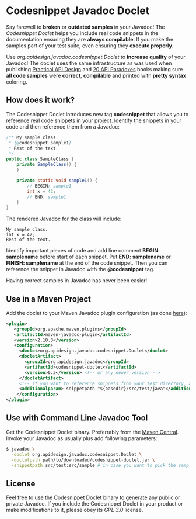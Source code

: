 # Codesnippet Javadoc Doclet

Say farewell to **broken** or **outdated samples** in your Javadoc! The *Codesnippet Doclet* helps you include real code snippets in the documentation ensuring they are **always compilable**. If you make the samples part of your test suite, even ensuring they **execute properly**.

Use *org.apidesign.javadoc.codesnippet.Doclet* to **increase quality** of your Javadoc! The doclet uses the same infrastructure as was used when publishing [Practical API Design](http://practical.apidesign.org) and [20 API Paradoxes](http://buy.apidesign.org) books making sure **all code samples** were **correct**, **compilable** and printed with **pretty syntax** coloring.

## How does it work?

The Codesnippet Doclet introduces new tag **codesnippet** that allows you to reference real code snippets in your project. Identify the snippets in your code and then reference them from a Javadoc:

```java
/** My sample class.
 * {@codesnippet sample1}
 * Rest of the text.
 */
public class SampleClass {
    private SampleClass() {
    }

    private static void sample1() {
        // BEGIN: sample1
        int x = 42;
        // END: sample1
    }
}
```

The rendered Javadoc for the class will include:
```
My sample class.
int x = 42;
Rest of the text.  
```

Identify important pieces of code and add line comment **BEGIN: samplename** before start of each snippet. Put **END: samplename** or **FINISH: samplename** at the end of the code snippet. Then you can reference the snippet in Javadoc with
the **@codesnippet** tag.

Having correct samples in Javadoc has never been easier!

## Use in a Maven Project

Add the doclet to your Maven Javadoc plugin configuration (as done [here](https://github.com/jtulach/codesnippet4javadoc/commit/16fd9cf7114d9ddc087cb3c0fcaec3d44acb2ed2#diff-74a104b8e241b27d093230d1c9a23dc4R16)):

```xml
<plugin>
   <groupId>org.apache.maven.plugins</groupId>
   <artifactId>maven-javadoc-plugin</artifactId>
   <version>2.10.3</version>
   <configuration>
     <doclet>org.apidesign.javadoc.codesnippet.Doclet</doclet>
     <docletArtifact>
       <groupId>org.apidesign.javadoc</groupId>
       <artifactId>codesnippet-doclet</artifactId>
       <version>0.3</version> <!-- or any newer version -->
     </docletArtifact>
     <!-- if you want to reference snippets from your test directory, also include -->
     <additionalparam>-snippetpath "${basedir}/src/test/java"</additionalparam>
    </configuration>
</plugin>
```


## Use with Command Line Javadoc Tool

Get the Codesnippet Doclet binary. Preferrably from the [Maven Central](http://search.maven.org/#search|ga|1|codesnippet-doclet). Invoke your Javadoc as usually plus add following parameters:

```bash
$ javadoc \
  -doclet org.apidesign.javadoc.codesnippet.Doclet \
  -docletpath path/to/downloaded/codesnippet-doclet.jar \
  -snippetpath src/test:src/sample # in case you want to pick the samples from other locations as well
```

## License

Feel free to use the Codesnippet Doclet binary to generate any public or private Javadoc. If you include the Codesnippet Doclet in your product or make modifications to it, please obey its *GPL 3.0* license.
